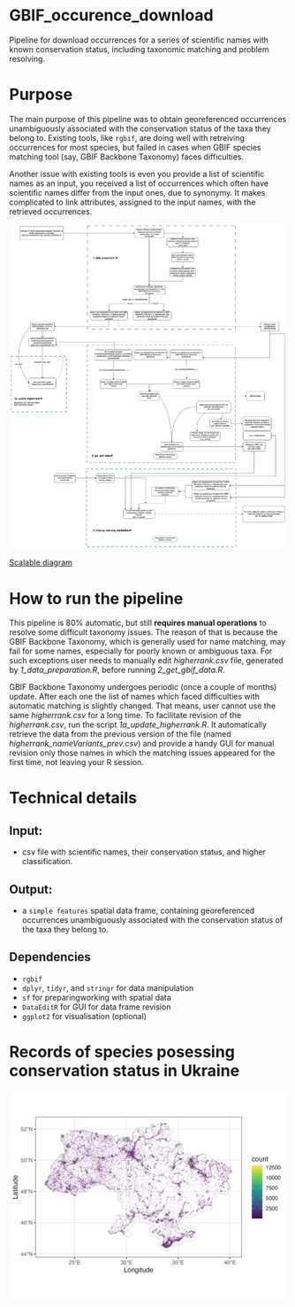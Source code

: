 # GBIF_occurence_download
Pipeline for download occurrences for a series of scientific names with known conservation status, including taxonomic matching and problem resolving.

# Purpose
The main purpose of this pipeline was to obtain georeferenced occurrences unambiguously associated with the conservation status of the taxa they belong to. Existing tools, like `rgbif`, are doing well with retreiving occurrences for most species, but failed in cases when GBIF species matching tool (say, GBIF Backbone Taxonomy) faces difficulties.

Another issue with existing tools is even you provide a list of scientific names as an input, you received a list of occurrences which often have scientific names differ from the input ones, due to synonymy. It makes complicated to link attributes, assigned to the input names, with the retrieved occurrences.

![Workflow](https://github.com/olehprylutskyi/GBIF_occurence_download/blob/main/gbif_occ_downloader_workflow.png)

[Scalable diagram](https://drive.google.com/file/d/1K-X0aXqaWW6dZqWEjtTQBdtWS7i_5v1t/view?usp=sharing)

# How to run the pipeline
This pipeline is 80% automatic, but still **requires manual operations** to resolve some difficult taxonomy issues. The reason of that is because the GBIF Backbone Taxonomy, which is generally used for name matching, may fail for some names, especially for poorly known or ambiguous taxa. For such exceptions user needs to manually edit *higherrank.csv* file, generated by *1_data_preparation.R*, before running *2_get_gbif_data.R*.

GBIF Backbone Taxonomy undergoes periodic (once a couple of months) update. After each one the list of names which faced difficulties with automatic matching is slightly changed. That means, user cannot use the same *higherrank.csv* for a long time. To facilitate revision of the *higherrank.csv*, run the script *1a_update_higherrank.R*. It automatically retrieve the data from the previous version of the file (named *higherrank_nameVariants_prev.csv*) and provide a handy GUI for manual revision only those names in which the matching issues appeared for the first time, not leaving your R session.

# Technical details

## Input:
- csv file with scientific names, their conservation status, and higher classification.

## Output:
- a `simple features` spatial data frame, containing georeferenced occurrences unambiguously associated with the conservation status of the taxa they belong to.

## Dependencies
- `rgbif` 
- `dplyr`, `tidyr`, and `stringr` for data manipulation
- `sf` for preparingworking with spatial data
- `DataEditR` for GUI for data frame revision
- `ggplot2` for visualisation (optional)

# Records of species posessing conservation status in Ukraine
![](https://github.com/olehprylutskyi/GBIF_occurence_download/blob/main/outputs/datapoints_2023-11-11.png)